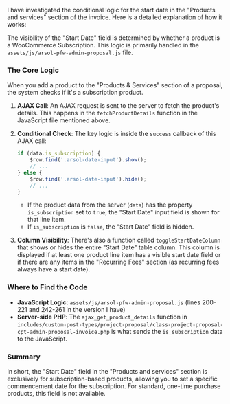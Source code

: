 I have investigated the conditional logic for the start date in the "Products and services" section of the invoice. Here is a detailed explanation of how it works:

The visibility of the "Start Date" field is determined by whether a product is a WooCommerce Subscription. This logic is primarily handled in the `assets/js/arsol-pfw-admin-proposal.js` file.

### The Core Logic

When you add a product to the "Products & Services" section of a proposal, the system checks if it's a subscription product.

1.  **AJAX Call**: An AJAX request is sent to the server to fetch the product's details. This happens in the `fetchProductDetails` function in the JavaScript file mentioned above.

2.  **Conditional Check**: The key logic is inside the `success` callback of this AJAX call:

    ```javascript
    if (data.is_subscription) {
        $row.find('.arsol-date-input').show();
        // ...
    } else {
        $row.find('.arsol-date-input').hide();
        // ...
    }
    ```

    - If the product data from the server (`data`) has the property `is_subscription` set to `true`, the "Start Date" input field is shown for that line item.
    - If `is_subscription` is `false`, the "Start Date" field is hidden.

3.  **Column Visibility**: There's also a function called `toggleStartDateColumn` that shows or hides the entire "Start Date" table column. This column is displayed if at least one product line item has a visible start date field or if there are any items in the "Recurring Fees" section (as recurring fees always have a start date).

### Where to Find the Code

-   **JavaScript Logic**: `assets/js/arsol-pfw-admin-proposal.js` (lines 200-221 and 242-261 in the version I have)
-   **Server-side PHP**: The `ajax_get_product_details` function in `includes/custom-post-types/project-proposal/class-project-proposal-cpt-admin-proposal-invoice.php` is what sends the `is_subscription` data to the JavaScript.

### Summary

In short, the "Start Date" field in the "Products and services" section is exclusively for subscription-based products, allowing you to set a specific commencement date for the subscription. For standard, one-time purchase products, this field is not available. 